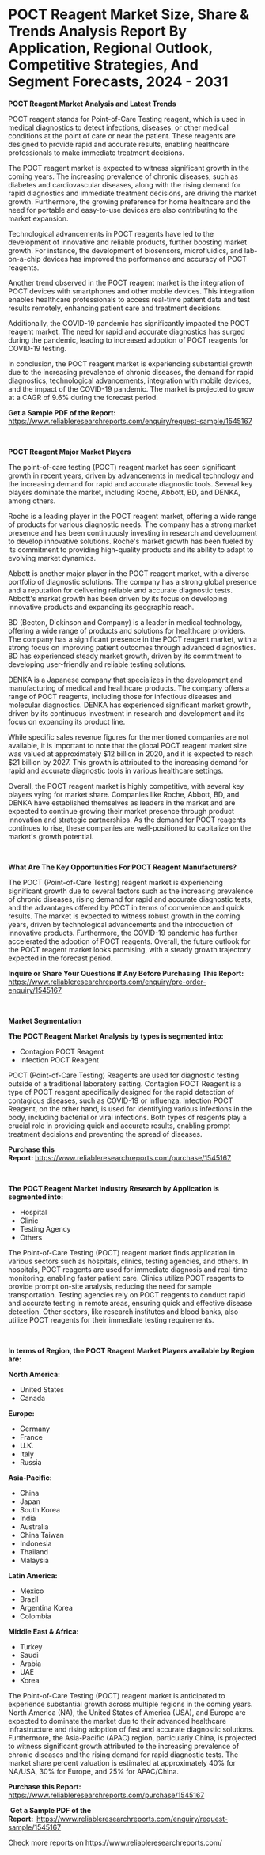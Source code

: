 <p><h1>POCT Reagent Market Size, Share & Trends Analysis Report By Application, Regional Outlook, Competitive Strategies, And Segment Forecasts, 2024 - 2031</h1></p><p><strong>POCT Reagent Market Analysis and Latest Trends</strong></p>
<p><p>POCT reagent stands for Point-of-Care Testing reagent, which is used in medical diagnostics to detect infections, diseases, or other medical conditions at the point of care or near the patient. These reagents are designed to provide rapid and accurate results, enabling healthcare professionals to make immediate treatment decisions.</p><p>The POCT reagent market is expected to witness significant growth in the coming years. The increasing prevalence of chronic diseases, such as diabetes and cardiovascular diseases, along with the rising demand for rapid diagnostics and immediate treatment decisions, are driving the market growth. Furthermore, the growing preference for home healthcare and the need for portable and easy-to-use devices are also contributing to the market expansion.</p><p>Technological advancements in POCT reagents have led to the development of innovative and reliable products, further boosting market growth. For instance, the development of biosensors, microfluidics, and lab-on-a-chip devices has improved the performance and accuracy of POCT reagents.</p><p>Another trend observed in the POCT reagent market is the integration of POCT devices with smartphones and other mobile devices. This integration enables healthcare professionals to access real-time patient data and test results remotely, enhancing patient care and treatment decisions.</p><p>Additionally, the COVID-19 pandemic has significantly impacted the POCT reagent market. The need for rapid and accurate diagnostics has surged during the pandemic, leading to increased adoption of POCT reagents for COVID-19 testing.</p><p>In conclusion, the POCT reagent market is experiencing substantial growth due to the increasing prevalence of chronic diseases, the demand for rapid diagnostics, technological advancements, integration with mobile devices, and the impact of the COVID-19 pandemic. The market is projected to grow at a CAGR of 9.6% during the forecast period.</p></p>
<p><strong>Get a Sample PDF of the Report:&nbsp;</strong> <a href="https://www.reliableresearchreports.com/enquiry/request-sample/1545167">https://www.reliableresearchreports.com/enquiry/request-sample/1545167</a></p>
<p>&nbsp;</p>
<p><strong>POCT Reagent Major Market Players</strong></p>
<p><p>The point-of-care testing (POCT) reagent market has seen significant growth in recent years, driven by advancements in medical technology and the increasing demand for rapid and accurate diagnostic tools. Several key players dominate the market, including Roche, Abbott, BD, and DENKA, among others.</p><p>Roche is a leading player in the POCT reagent market, offering a wide range of products for various diagnostic needs. The company has a strong market presence and has been continuously investing in research and development to develop innovative solutions. Roche's market growth has been fueled by its commitment to providing high-quality products and its ability to adapt to evolving market dynamics.</p><p>Abbott is another major player in the POCT reagent market, with a diverse portfolio of diagnostic solutions. The company has a strong global presence and a reputation for delivering reliable and accurate diagnostic tests. Abbott's market growth has been driven by its focus on developing innovative products and expanding its geographic reach.</p><p>BD (Becton, Dickinson and Company) is a leader in medical technology, offering a wide range of products and solutions for healthcare providers. The company has a significant presence in the POCT reagent market, with a strong focus on improving patient outcomes through advanced diagnostics. BD has experienced steady market growth, driven by its commitment to developing user-friendly and reliable testing solutions.</p><p>DENKA is a Japanese company that specializes in the development and manufacturing of medical and healthcare products. The company offers a range of POCT reagents, including those for infectious diseases and molecular diagnostics. DENKA has experienced significant market growth, driven by its continuous investment in research and development and its focus on expanding its product line.</p><p>While specific sales revenue figures for the mentioned companies are not available, it is important to note that the global POCT reagent market size was valued at approximately $12 billion in 2020, and it is expected to reach $21 billion by 2027. This growth is attributed to the increasing demand for rapid and accurate diagnostic tools in various healthcare settings.</p><p>Overall, the POCT reagent market is highly competitive, with several key players vying for market share. Companies like Roche, Abbott, BD, and DENKA have established themselves as leaders in the market and are expected to continue growing their market presence through product innovation and strategic partnerships. As the demand for POCT reagents continues to rise, these companies are well-positioned to capitalize on the market's growth potential.</p></p>
<p>&nbsp;</p>
<p><strong>What Are The Key Opportunities For POCT Reagent Manufacturers?</strong></p>
<p><p>The POCT (Point-of-Care Testing) reagent market is experiencing significant growth due to several factors such as the increasing prevalence of chronic diseases, rising demand for rapid and accurate diagnostic tests, and the advantages offered by POCT in terms of convenience and quick results. The market is expected to witness robust growth in the coming years, driven by technological advancements and the introduction of innovative products. Furthermore, the COVID-19 pandemic has further accelerated the adoption of POCT reagents. Overall, the future outlook for the POCT reagent market looks promising, with a steady growth trajectory expected in the forecast period.</p></p>
<p><strong>Inquire or Share Your Questions If Any Before Purchasing This Report:</strong> <a href="https://www.reliableresearchreports.com/enquiry/pre-order-enquiry/1545167">https://www.reliableresearchreports.com/enquiry/pre-order-enquiry/1545167</a></p>
<p>&nbsp;</p>
<p><strong>Market Segmentation</strong></p>
<p><strong>The POCT Reagent Market Analysis by types is segmented into:</strong></p>
<p><ul><li>Contagion POCT Reagent</li><li>Infection POCT Reagent</li></ul></p>
<p><p>POCT (Point-of-Care Testing) Reagents are used for diagnostic testing outside of a traditional laboratory setting. Contagion POCT Reagent is a type of POCT reagent specifically designed for the rapid detection of contagious diseases, such as COVID-19 or influenza. Infection POCT Reagent, on the other hand, is used for identifying various infections in the body, including bacterial or viral infections. Both types of reagents play a crucial role in providing quick and accurate results, enabling prompt treatment decisions and preventing the spread of diseases.</p></p>
<p><strong>Purchase this Report:&nbsp;</strong><a href="https://www.reliableresearchreports.com/purchase/1545167">https://www.reliableresearchreports.com/purchase/1545167</a></p>
<p>&nbsp;</p>
<p><strong>The POCT Reagent Market Industry Research by Application is segmented into:</strong></p>
<p><ul><li>Hospital</li><li>Clinic</li><li>Testing Agency</li><li>Others</li></ul></p>
<p><p>The Point-of-Care Testing (POCT) reagent market finds application in various sectors such as hospitals, clinics, testing agencies, and others. In hospitals, POCT reagents are used for immediate diagnosis and real-time monitoring, enabling faster patient care. Clinics utilize POCT reagents to provide prompt on-site analysis, reducing the need for sample transportation. Testing agencies rely on POCT reagents to conduct rapid and accurate testing in remote areas, ensuring quick and effective disease detection. Other sectors, like research institutes and blood banks, also utilize POCT reagents for their immediate testing requirements.</p></p>
<p>&nbsp;</p>
<p><strong>In terms of Region, the POCT Reagent Market Players available by Region are:</strong></p>
<p>
    <p> <strong> North America: </strong>
        <ul>
            <li>United States</li>
            <li>Canada</li>
        </ul>
        </p> 
    <p> <strong> Europe: </strong>
        <ul>
            <li>Germany</li>
            <li>France</li>
            <li>U.K.</li>
            <li>Italy</li>
            <li>Russia</li>
        </ul>
        </p> 
    <p> <strong> Asia-Pacific: </strong>
        <ul>
            <li>China</li>
            <li>Japan</li>
            <li>South Korea</li>
            <li>India</li>
            <li>Australia</li>
            <li>China Taiwan</li>
            <li>Indonesia</li>
            <li>Thailand</li>
            <li>Malaysia</li>
        </ul>
        </p> 
    <p> <strong> Latin America: </strong>
        <ul>
            <li>Mexico</li>
            <li>Brazil</li>
            <li>Argentina Korea</li>
            <li>Colombia</li>
        </ul>
        </p> 
    <p> <strong> Middle East & Africa: </strong>
        <ul>
            <li>Turkey</li>
            <li>Saudi</li>
            <li>Arabia</li>
            <li>UAE</li>
            <li>Korea</li>
        </ul>
    </p>
    </p>
<p><p>The Point-of-Care Testing (POCT) reagent market is anticipated to experience substantial growth across multiple regions in the coming years. North America (NA), the United States of America (USA), and Europe are expected to dominate the market due to their advanced healthcare infrastructure and rising adoption of fast and accurate diagnostic solutions. Furthermore, the Asia-Pacific (APAC) region, particularly China, is projected to witness significant growth attributed to the increasing prevalence of chronic diseases and the rising demand for rapid diagnostic tests. The market share percent valuation is estimated at approximately 40% for NA/USA, 30% for Europe, and 25% for APAC/China.</p></p>
<p><strong>Purchase this Report: </strong><a href="https://www.reliableresearchreports.com/purchase/1545167">https://www.reliableresearchreports.com/purchase/1545167</a></p>
<p>&nbsp;<strong>Get a Sample PDF of the Report:&nbsp;&nbsp;</strong><a href="https://www.reliableresearchreports.com/enquiry/request-sample/1545167">https://www.reliableresearchreports.com/enquiry/request-sample/1545167</a></p>
<p><strong></strong></p>
<p>Check more reports on https://www.reliableresearchreports.com/</p>
